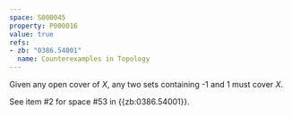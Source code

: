 ```yaml
---
space: S000045
property: P000016
value: true
refs:
- zb: "0386.54001"
  name: Counterexamples in Topology
---
```


Given any open cover of $X$, any two sets containing -1 and 1 must cover $X$.

See item #2 for space #53 in {{zb:0386.54001}}.
